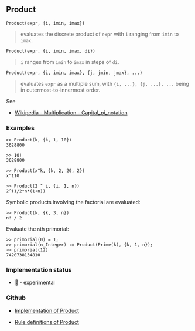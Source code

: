 ## Product

```
Product(expr, {i, imin, imax})
```

> evaluates the discrete product of `expr` with `i` ranging from `imin` to `imax`.

```
Product(expr, {i, imin, imax, di})
```

> `i` ranges from `imin` to `imax` in steps of `di`.

```
Product(expr, {i, imin, imax}, {j, jmin, jmax}, ...)
```

> evaluates `expr` as a multiple sum, with `{i, ...}, {j, ...}, ...` being in outermost-to-innermost order.
		
See
* [Wikipedia - Multiplication - Capital_pi_notation](https://en.wikipedia.org/wiki/Multiplication#Capital_pi_notation)

### Examples

```
>> Product(k, {k, 1, 10})
3628800
 
>> 10!
3628800
 
>> Product(x^k, {k, 2, 20, 2})
x^110
 
>> Product(2 ^ i, {i, 1, n})
2^(1/2*n*(1+n))
```

Symbolic products involving the factorial are evaluated:

```
>> Product(k, {k, 3, n})
n! / 2
```

Evaluate the `n`th primorial:

```
>> primorial(0) = 1;
>> primorial(n_Integer) := Product(Prime(k), {k, 1, n});
>> primorial(12)
7420738134810
```






### Implementation status

* &#x1F9EA; - experimental

### Github

* [Implementation of Product](https://github.com/axkr/symja_android_library/blob/master/symja_android_library/matheclipse-core/src/main/java/org/matheclipse/core/reflection/system/Product.java#L104) 

* [Rule definitions of Product](https://github.com/axkr/symja_android_library/blob/master/symja_android_library/rule_sets/ProductRules.m) 
